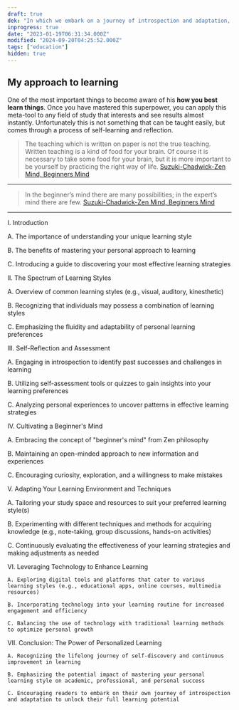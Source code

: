 ```yaml
---
draft: true
dek: "In which we embark on a journey of introspection and adaptation, unveiling the secrets to unlocking the power of effective learning tailored to our unique selves"
inprogress: true
date: "2023-01-19T06:31:34.000Z"
modified: "2024-09-20T04:25:52.000Z"
tags: ["education"]
hidden: true
---
```

## My approach to learning

One of the most important things to become aware of his **how you best learn things**. Once you have mastered this superpower, you can apply this meta-tool to any field of study that interests and see results almost instantly. Unfortunately this is not something that can be taught easily, but comes through a process of self-learning and reflection.

>The teaching which is written on paper is not the true teaching. Written teaching is a kind of food for your brain. Of course it is necessary to take some food for your brain, but it is more important to be yourself by practicing the right way of life.
>[Suzuki-Chadwick-Zen Mind, Beginners Mind](Suzuki-Chadwick-Zen%20Mind,%20Beginners%20Mind.md)

---

>In the beginner’s mind there are many possibilities; in the expert’s mind there are few.
>[Suzuki-Chadwick-Zen Mind, Beginners Mind](Suzuki-Chadwick-Zen%20Mind,%20Beginners%20Mind.md)

---

I. Introduction

   A. The importance of understanding your unique learning style

   B. The benefits of mastering your personal approach to learning

   C. Introducing a guide to discovering your most effective learning strategies

II. The Spectrum of Learning Styles

   A. Overview of common learning styles (e.g., visual, auditory, kinesthetic)

   B. Recognizing that individuals may possess a combination of learning styles

   C. Emphasizing the fluidity and adaptability of personal learning preferences

III. Self-Reflection and Assessment

   A. Engaging in introspection to identify past successes and challenges in learning

   B. Utilizing self-assessment tools or quizzes to gain insights into your learning preferences

   C. Analyzing personal experiences to uncover patterns in effective learning strategies

IV. Cultivating a Beginner's Mind

   A. Embracing the concept of "beginner's mind" from Zen philosophy

   B. Maintaining an open-minded approach to new information and experiences

   C. Encouraging curiosity, exploration, and a willingness to make mistakes

V. Adapting Your Learning Environment and Techniques

   A. Tailoring your study space and resources to suit your preferred learning style(s)

   B. Experimenting with different techniques and methods for acquiring knowledge (e.g., note-taking, group discussions, hands-on activities)

   C. Continuously evaluating the effectiveness of your learning strategies and making adjustments as needed

VI. Leveraging Technology to Enhance Learning

    A. Exploring digital tools and platforms that cater to various learning styles (e.g., educational apps, online courses, multimedia resources)

    B. Incorporating technology into your learning routine for increased engagement and efficiency

    C. Balancing the use of technology with traditional learning methods to optimize personal growth

VII. Conclusion: The Power of Personalized Learning

    A. Recognizing the lifelong journey of self-discovery and continuous improvement in learning

    B. Emphasizing the potential impact of mastering your personal learning style on academic, professional, and personal success

    C. Encouraging readers to embark on their own journey of introspection and adaptation to unlock their full learning potential
